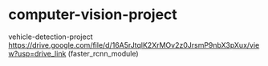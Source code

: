 # computer-vision-project
vehicle-detection-project
https://drive.google.com/file/d/16A5rJtqlK2XrMOv2z0JrsmP9nbX3pXux/view?usp=drive_link (faster_rcnn_module)
